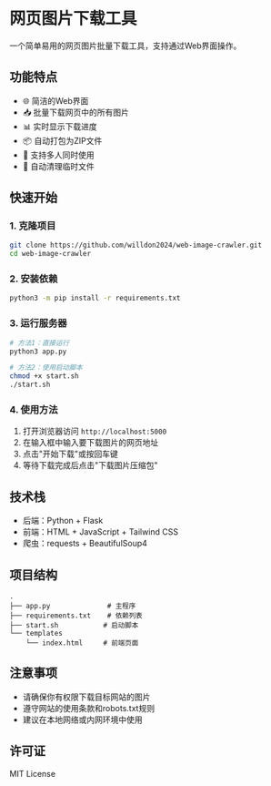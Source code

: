 # 网页图片下载工具

一个简单易用的网页图片批量下载工具，支持通过Web界面操作。

## 功能特点

- 🌐 简洁的Web界面
- 📥 批量下载网页中的所有图片
- 📊 实时显示下载进度
- 📦 自动打包为ZIP文件
- 🚀 支持多人同时使用
- 🧹 自动清理临时文件

## 快速开始

### 1. 克隆项目

```bash
git clone https://github.com/willdon2024/web-image-crawler.git
cd web-image-crawler
```

### 2. 安装依赖

```bash
python3 -m pip install -r requirements.txt
```

### 3. 运行服务器

```bash
# 方法1：直接运行
python3 app.py

# 方法2：使用启动脚本
chmod +x start.sh
./start.sh
```

### 4. 使用方法

1. 打开浏览器访问 `http://localhost:5000`
2. 在输入框中输入要下载图片的网页地址
3. 点击"开始下载"或按回车键
4. 等待下载完成后点击"下载图片压缩包"

## 技术栈

- 后端：Python + Flask
- 前端：HTML + JavaScript + Tailwind CSS
- 爬虫：requests + BeautifulSoup4

## 项目结构

```
.
├── app.py              # 主程序
├── requirements.txt    # 依赖列表
├── start.sh           # 启动脚本
└── templates
    └── index.html     # 前端页面
```

## 注意事项

- 请确保你有权限下载目标网站的图片
- 遵守网站的使用条款和robots.txt规则
- 建议在本地网络或内网环境中使用

## 许可证

MIT License 